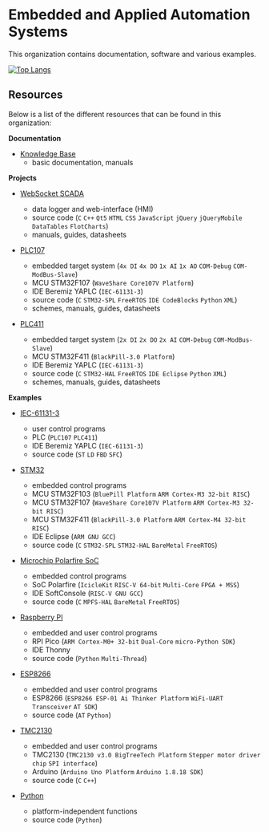 # Embedded and Applied Automation Systems

This organization contains documentation, software and various examples.

[![Top Langs](https://github-readme-stats.vercel.app/api/top-langs/?username=atgroup09&layout=compact)](https://github.com/atgroup09/github-readme-stats)

## Resources

Below is a list of the different resources that can be found in this organization:

**Documentation**

- [Knowledge Base](https://github.com/atgroup09/knowledge-base)
  - basic documentation, manuals

**Projects**

- [WebSocket SCADA](https://github.com/atgroup09/websocket-scada)
  - data logger and web-interface (HMI)
  - source code (`C` `C++` `Qt5` `HTML` `CSS` `JavaScript` `jQuery` `jQueryMobile` `DataTables` `FlotCharts`)
  - manuals, guides, datasheets

- [PLC107](https://github.com/atgroup09/plc107)
  - embedded target system (`4x DI` `4x DO` `1x AI` `1x AO` `COM-Debug` `COM-ModBus-Slave`)
  - MCU STM32F107 (`WaveShare Core107V Platform`)
  - IDE Beremiz YAPLC (`IEC-61131-3`)
  - source code (`C` `STM32-SPL` `FreeRTOS` `IDE CodeBlocks` `Python` `XML`)
  - schemes, manuals, guides, datasheets

- [PLC411](https://github.com/atgroup09/plc411)
  - embedded target system (`2x DI` `2x DO` `2x AI` `COM-Debug` `COM-ModBus-Slave`)
  - MCU STM32F411 (`BlackPill-3.0 Platform`)
  - IDE Beremiz YAPLC (`IEC-61131-3`)
  - source code (`C` `STM32-HAL` `FreeRTOS` `IDE Eclipse` `Python` `XML`)
  - schemes, manuals, guides, datasheets

**Examples**

- [IEC-61131-3](https://github.com/atgroup09/examples-iec61131)
  - user control programs
  - PLC (`PLC107` `PLC411`)
  - IDE Beremiz YAPLC (`IEC-61131-3`)
  - source code (`ST` `LD` `FBD` `SFC`)

- [STM32](https://github.com/atgroup09/examples-stm32)
  - embedded control programs
  - MCU STM32F103 (`BluePill Platform` `ARM Cortex-M3 32-bit RISC`)
  - MCU STM32F107 (`WaveShare Core107V Platform` `ARM Cortex-M3 32-bit RISC`)
  - MCU STM32F411 (`BlackPill-3.0 Platform` `ARM Cortex-M4 32-bit RISC`)
  - IDE Eclipse (`ARM GNU GCC`)
  - source code (`C` `STM32-SPL` `STM32-HAL` `BareMetal` `FreeRTOS`)

- [Microchip Polarfire SoC](https://github.com/atgroup09/examples-polarfire)
  - embedded control programs
  - SoC Polarfire (`IcicleKit` `RISC-V 64-bit` `Multi-Core` `FPGA + MSS`)
  - IDE SoftConsole (`RISC-V GNU GCC`)
  - source code (`C` `MPFS-HAL` `BareMetal` `FreeRTOS`)

- [Raspberry PI](https://github.com/atgroup09/examples-raspberry-pi)
  - embedded and user control programs
  - RPI Pico (`ARM Cortex-M0+ 32-bit` `Dual-Core` `micro-Python SDK`)
  - IDE Thonny
  - source code (`Python` `Multi-Thread`)

- [ESP8266](https://github.com/atgroup09/examples-esp8266)
  - embedded and user control programs
  - ESP8266 (`ESP8266 ESP-01 Ai Thinker Platform` `WiFi-UART Transceiver` `AT SDK`)
  - source code (`AT` `Python`)

- [TMC2130](https://github.com/atgroup09/examples-tmc2130)
  - embedded and user control programs
  - TMC2130 (`TMC2130 v3.0 BigTreeTech Platform` `Stepper motor driver chip` `SPI interface`)
  - Arduino (`Arduino Uno Platform` `Arduino 1.8.18 SDK`)
  - source code (`C` `C++`)

- [Python](https://github.com/atgroup09/examples-python)
  - platform-independent functions
  - source code (`Python`)
